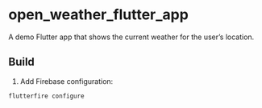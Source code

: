 # open_weather_flutter_app

A demo Flutter app that shows the current weather for the user’s location.

## Build

1. Add Firebase configuration:
```shell
flutterfire configure
```
